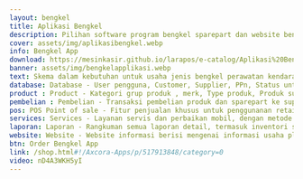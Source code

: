 ```yaml
---
layout: bengkel
title: Aplikasi Bengkel
description: Pilihan software program bengkel sparepart dan website bengkel integrasi detail.
cover: assets/img/aplikasibengkel.webp
info: Bengkel App
download: https://mesinkasir.github.io/larapos/e-catalog/Aplikasi%20Bengkel.pdf
banner: assets/img/bengkelapplikasi.webp
text: Skema dalam kebutuhan untuk usaha jenis bengkel perawatan kendaraan mobil dan motor dalma bekerja, dengan kemudahan membuat data pelanggan detail id , input jasa layanan bengkel beserta biaya, input data produk spare part untuk dijual, melakukan transaksi penjualan untuk sparepart maupun untuk layanan jasa service kendaraan mobil motor dengan kemampuan memasukan sparepart , hingga kebutuhan update informasi mengenai status kendaraan dan sewa kepada pelanggan. 
database: Database - User pengguna, Customer, Supplier, PPn, Status untuk membuat status mengenai pekerjaan services, Backup database .
product : Product - Kategori grup produk , merk, Type produk, Produk support gambar foto dan kode barcode produk. 
pembelian : Pembelian - Transaksi pembelian produk dan sparepart ke supplier. 
pos: POS Point of sale - Fitur penjualan khusus untuk penggunanan retail mode seperti penjualan sparepart oli dan lain nya. 
services: Services - Layanan servis dan perbaikan mobil, dengan metode invoice system serta kemampuan nya secara penuh untuk memasukan atau menjual sparepart di dalam services, plus dukungan status pengerjaan, yang nantinya terintegrasi dengan halaman website yang memudahkan pelanggan dalam kebutuhan cek status kendaraan nya. 
laporan: Laporan - Rangkuman semua laporan detail, termasuk inventori stok management, pembelian, penjualan , omset income dan lain nya.
website: Website - Website informasi berisi mengenai informasi usaha plus dukungan cek status service kendaraan untuk pelanggan include detail mobil merk type dan nopol. 
btn: Order Bengkel App
link: /shop.html#!/Axcora-Apps/p/517913848/category=0
video: nD4A3WKH5yI
---
```

